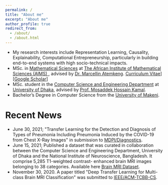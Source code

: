 ```yaml
---
permalink: /
title: "About me"
excerpt: "About me"
author_profile: true
redirect_from:
  - /about/
  - /about.html
---
```


* My research interests include Representation Learning, Causality, Explainability, Computational Entrepreneurship, particularly in building end-to-end systems with high socio-technical impacts.
* MSc. in [Mathematical Sciences](https://cs.du.ac.bd/) at [The African Institute of Mathematical Sciences (AIMS) ](https://www.aims.ac.rw/), advised by [Dr. Marcellin Atemkeng](https://www.ru.ac.za/mathematics/people/staff/marcelatemkeng/#d.en.232420). [Curriculum Vitae](https://github.com/yusufbrima/yusufbrima.github.io/blob/master/files/academic_cv.pdf)] [[Google Scholar](https://scholar.google.com/citations?user=Ixg9n-EAAAAJ&hl=en)]
* MSc. student in the [Computer Science and Engineering Department](https://cs.du.ac.bd/) at [University of Dhaka](https://www.du.ac.bd/), advised by [Prof. Mosaddek Hossain Kamal](http://www.cse.du.ac.bd/profile/?faculty=MHK).
* Bachelor’s Degree in Computer Science from the [University of Makeni](http://www.unimak.edu.sl/).



# Recent News
* June 30, 2021; "Transfer Learning for the Detection and Diagnosis of Types of Pneumonia Including Pneumonia Induced by the COVID-19 from Chest X-Ray Images" in submission to [MDPI/Diagnostics](https://www.preprints.org/manuscript/202107.0548/v1).
* June 15, 2021; Published a dataset that was curated in collaboration between the Computer Science and Engineering Department, University of Dhaka and the National Institute of Neuroscience, Bangladesh. It comprise 5,285 T1-weighted contrast- enhanced brain MRI images belonging to 38 categories. Available here [Brain MRI Dataset](https://doi.org/10.6084/m9.figshare.14778750.v2).
* November 30, 2020. A paper titled "Deep Transfer Learning for Multi-class Brain MRI Classification" was submitted to [IEEE/ACM-TCBB-CS](https://arxiv.org/abs/2106.07333).

